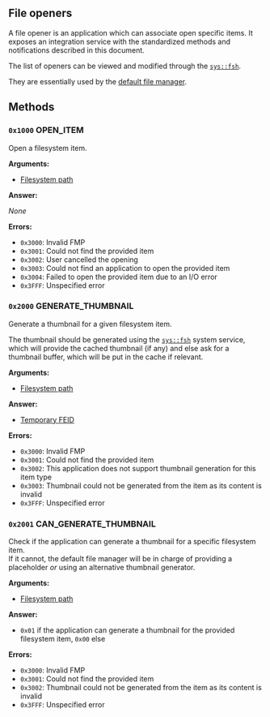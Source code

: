## File openers

A file opener is an application which can associate open specific items. It exposes an integration service with the standardized methods and notifications described in this document.

The list of openers can be viewed and modified through the [`sys::fsh`](../../services/system/fsh.md).

They are essentially used by the [default file manager](file-managers.md).

## Methods

### `0x1000` OPEN_ITEM

Open a filesystem item.

**Arguments:**

- [Filesystem path](filesystem-interfaces.md#filesystem-paths)

**Answer:**

_None_

**Errors:**

- `0x3000`: Invalid FMP
- `0x3001`: Could not find the provided item
- `0x3002`: User cancelled the opening
- `0x3003`: Could not find an application to open the provided item
- `0x3004`: Failed to open the provided item due to an I/O error
- `0x3FFF`: Unspecified error

### `0x2000` GENERATE_THUMBNAIL

Generate a thumbnail for a given filesystem item.

The thumbnail should be generated using the [`sys::fsh`](../../services/system/fsh.md) system service, which will provide the cached thumbnail (if any) and else ask for a thumbnail buffer, which will be put in the cache if relevant.

**Arguments:**

- [Filesystem path](filesystem-interfaces.md#filesystem-paths)

**Answer:**

- [Temporary FEID](../../filesystem.md#temporary-feid)

**Errors:**

- `0x3000`: Invalid FMP
- `0x3001`: Could not find the provided item
- `0x3002`: This application does not support thumbnail generation for this item type
- `0x3003`: Thumbnail could not be generated from the item as its content is invalid
- `0x3FFF`: Unspecified error

### `0x2001` CAN_GENERATE_THUMBNAIL

Check if the application can generate a thumbnail for a specific filesystem item.  
If it cannot, the default file manager will be in charge of providing a placeholder _or_ using an alternative thumbnail generator.

**Arguments:**

- [Filesystem path](filesystem-interfaces.md#filesystem-paths)

**Answer:**

- `0x01` if the application can generate a thumbnail for the provided filesystem item, `0x00` else

**Errors:**

- `0x3000`: Invalid FMP
- `0x3001`: Could not find the provided item
- `0x3002`: Thumbnail could not be generated from the item as its content is invalid
- `0x3FFF`: Unspecified error
